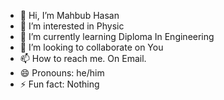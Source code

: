 - 👋 Hi, I’m Mahbub Hasan
- 👀 I’m interested in Physic
- 🌱 I’m currently learning Diploma In Engineering
- 💞️ I’m looking to collaborate on You
- 📫 How to reach me. On Email.
- 😄 Pronouns: he/him
- ⚡ Fun fact: Nothing
